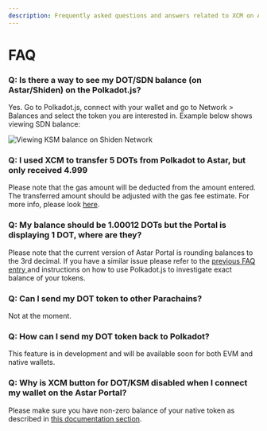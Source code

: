 ```yaml
---
description: Frequently asked questions and answers related to XCM on Astar
---
```


# FAQ

### Q: Is there a way to see my DOT/SDN balance (on Astar/Shiden) on the Polkadot.js?

Yes. Go to Polkadot.js, connect with your wallet and go to Network > Balances and select the token you are interested in. Example below shows viewing SDN balance:

![Viewing KSM balance on Shiden Network](../.gitbook/assets/FAQ\_PolkadotJS\_AssetBalance1.png)

### Q: I used XCM to transfer 5 DOTs from Polkadot to Astar, but only received 4.999

Please note that the gas amount will be deducted from the amount entered. The transferred amount should be adjusted with the gas fee estimate. For more info, please look [here](using-xcm-on-astar/xcm-transactions.md#xcm-transfer-from-polkadot-to-astar).

### Q: My balance should be 1.00012 DOTs but the Portal is displaying 1 DOT, where are they?

Please note that the current version of Astar Portal is rounding balances to the 3rd decimal. If you have a similar issue please refer to the [previous FAQ entry ](faq.md#q-is-there-a-way-to-see-my-dot-sdn-balance-on-astar-shiden-on-the-polkadot.js)and instructions on how to use Polkadot.js to investigate exact balance of your tokens.

### Q: Can I send my DOT token to other Parachains?

Not at the moment.

### Q: How can I send my DOT token back to Polkadot?

This feature is in development and will be available soon for both EVM and native wallets.&#x20;

### Q: Why is XCM button for DOT/KSM disabled when I connect my wallet on the Astar Portal?

Please make sure you have non-zero balance of your native token as described in [this documentation section](using-xcm-on-astar/xcm-transactions.md#xcm-transfer-from-polkadot-to-astar).
